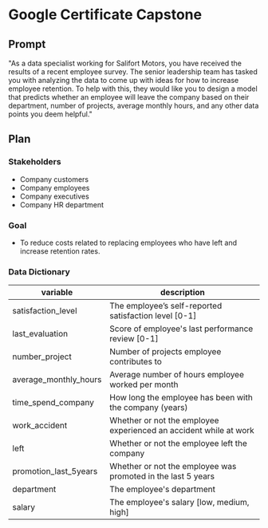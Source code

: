 # Google Certificate Capstone

## Prompt

"As a data specialist working for Salifort Motors, you have received the results
of a recent employee survey. The senior leadership team has tasked you with
analyzing the data to come up with ideas for how to increase employee retention.
To help with this, they would like you to design a model that predicts whether
an employee will leave the company based on their department, number of
projects, average monthly hours, and any other data points you deem helpful."

## Plan

### Stakeholders

- Company customers
- Company employees
- Company executives
- Company HR department

### Goal

- To reduce costs related to replacing employees who have left and increase 
retention rates.

### Data Dictionary

| variable              | description                                                       |
|-----------------------|-------------------------------------------------------------------|
| satisfaction_level    | The employee’s self-reported satisfaction level [0-1]             |
| last_evaluation       | Score of employee's last performance review [0-1]                 |
| number_project        | Number of projects employee contributes to                        |
| average_monthly_hours | Average number of hours employee worked per month                 |
| time_spend_company    | How long the employee has been with the company (years)           |
| work_accident         | Whether or not the employee experienced an accident while at work |
| left                  | Whether or not the employee left the company                      |
| promotion_last_5years | Whether or not the employee was promoted in the last 5 years      |
| department            | The employee's department                                         |
| salary                | The employee's salary [low, medium, high]                         |
